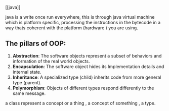 [[java]]

java is a write once run everywhere, this is through java virtual machine which is platform specific, processing the instructions in the bytecode in a way thats coherent with the platform (hardware ) you are using.

## The pillars of OOP:
1. **Abstraction**: The software objects represent a subset of behaviors and information of the real world objects.
2. **Encapsulation**: The software object  hides its Implementation details and internal state.
3. **Inheritance**: A specialized  type (child) inherits code from more general type (parent).
4. **Polymorphism**: Objects of different types respond differently to the same message.
   
a class represent a concept or a thing , a concept of something , a type. 
